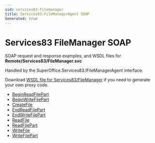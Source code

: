 ```yaml
---
uid: services83-filemanager
title: Services83.FileManagerAgent SOAP
Generated: true
---
```


# Services83 FileManager SOAP

SOAP request and response examples, and WSDL files for **Remote/Services83/FileManager.svc**

Handled by the <see cref="T:SuperOffice.Services83.IFileManagerAgent">SuperOffice.Services83.IFileManagerAgent</see> interface.



Download [WSDL file for Services83/FileManager](../Services83-FileManager.md) if you need to generate your own proxy code.

* [BeginReadFilePart](BeginReadFilePart.md)
* [BeginWriteFilePart](BeginWriteFilePart.md)
* [CreateFile](CreateFile.md)
* [EndReadFilePart](EndReadFilePart.md)
* [EndWriteFilePart](EndWriteFilePart.md)
* [ReadFile](ReadFile.md)
* [ReadFilePart](ReadFilePart.md)
* [WriteFile](WriteFile.md)
* [WriteFilePart](WriteFilePart.md)
